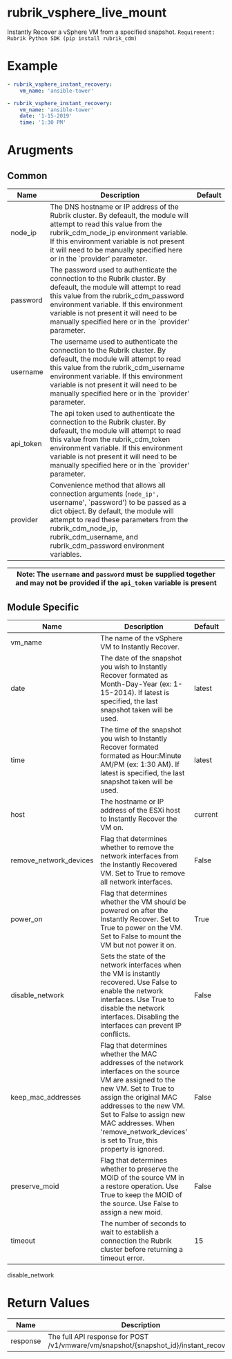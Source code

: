 # rubrik_vsphere_live_mount

Instantly Recover a vSphere VM from a specified snapshot.
`Requirement: Rubrik Python SDK (pip install rubrik_cdm)`

# Example

```yaml
- rubrik_vsphere_instant_recovery:
    vm_name: 'ansible-tower'
```

```yaml
- rubrik_vsphere_instant_recovery:
    vm_name: 'ansible-tower'
    date: '1-15-2019'
    time: '1:30 PM'
```

# Arugments

## Common

| Name      | Description                                                                                                                                                                                                                                                                                               | Default |
|-----------|-----------------------------------------------------------------------------------------------------------------------------------------------------------------------------------------------------------------------------------------------------------------------------------------------------------|---------|
| node_ip   | The DNS hostname or IP address of the Rubrik cluster. By defeault, the module will attempt to read this value from the rubrik_cdm_node_ip environment variable. If this environment variable is not present it will need to be manually specified here or in the `provider' parameter.                    |         |
| password  | The password used to authenticate the connection to the Rubrik cluster. By defeault, the module will attempt to read this value from the rubrik_cdm_password environment variable. If this environment variable is not present it will need to be manually specified here or in the `provider' parameter. |         |
| username  | The username used to authenticate the connection to the Rubrik cluster. By defeault, the module will attempt to read this value from the rubrik_cdm_username environment variable. If this environment variable is not present it will need to be manually specified here or in the `provider' parameter. |         |
| api_token | The api token used to authenticate the connection to the Rubrik cluster. By defeault, the module will attempt to read this value from the rubrik_cdm_token environment variable. If this environment variable is not present it will need to be manually specified here or in the `provider' parameter.   |         |
| provider  | Convenience method that allows all connection arguments (`node_ip', `username', `password') to be passed as a dict object. By default, the module will attempt to read these parameters from the rubrik_cdm_node_ip, rubrik_cdm_username, and rubrik_cdm_password environment variables.                  |         |

| Note: The `username` and `password` must be supplied together and may not be provided if the `api_token` variable is present|
| --- |

## Module Specific

| Name                   | Description                                                                                                                                                                                                                                                                                             | Default | Type | Choices | Mandatory | Aliases |
|------------------------|---------------------------------------------------------------------------------------------------------------------------------------------------------------------------------------------------------------------------------------------------------------------------------------------------------|---------|------|---------|-----------|---------|
| vm_name                | The name of the vSphere VM to Instantly Recover.                                                                                                                                                                                                                                                        |         | str  |         | true      |         |
| date                   | The date of the snapshot you wish to Instantly Recover formated as Month-Day-Year (ex: 1-15-2014). If latest is specified, the last snapshot taken will be used.                                                                                                                                        | latest  | str  |         |           |         |
| time                   | The time of the snapshot you wish to Instantly Recover formated formated as Hour:Minute AM/PM (ex: 1:30 AM). If latest is specified, the last snapshot taken will be used.                                                                                                                              | latest  | str  |         |           |         |
| host                   | The hostname or IP address of the ESXi host to Instantly Recover the VM on.                                                                                                                                                                                                                             | current | str  |         |           |         |
| remove_network_devices | Flag that determines whether to remove the network interfaces from the Instantly Recovered VM. Set to True to remove all network interfaces.                                                                                                                                                            | False   | bool |         |           |         |
| power_on               | Flag that determines whether the VM should be powered on after the Instantly Recover. Set to True to power on the VM. Set to False to mount the VM but not power it on.                                                                                                                                 | True    | bool |         |           |         |
| disable_network        | Sets the state of the network interfaces when the VM is instantly recovered. Use False to enable the network interfaces. Use True to disable the network interfaces. Disabling the interfaces can prevent IP conflicts.                                                                                 | False   | bool |         |           |         |
| keep_mac_addresses     | Flag that determines whether the MAC addresses of the network interfaces on the source VM are assigned to the new VM. Set to True to assign the original MAC addresses to the new VM. Set to False to assign new MAC addresses. When 'remove_network_devices' is set to True, this property is ignored. | False   | bool |         |           |         |
| preserve_moid          | Flag that determines whether to preserve the MOID of the source VM in a restore operation. Use True to keep the MOID of the source. Use False to assign a new moid.                                                                                                                                     | False   | bool |         |           |         |
| timeout                | The number of seconds to wait to establish a connection the Rubrik cluster before returning a timeout error.                                                                                                            | 15      | int  |         |           |         |

disable_network
# Return Values

| Name     | Description                                                                          | Returned | Type | Aliases |
|----------|--------------------------------------------------------------------------------------|----------|------|---------|
| response | The full API response for POST /v1/vmware/vm/snapshot/{snapshot_id}/instant_recover. | success  | dict |         |

